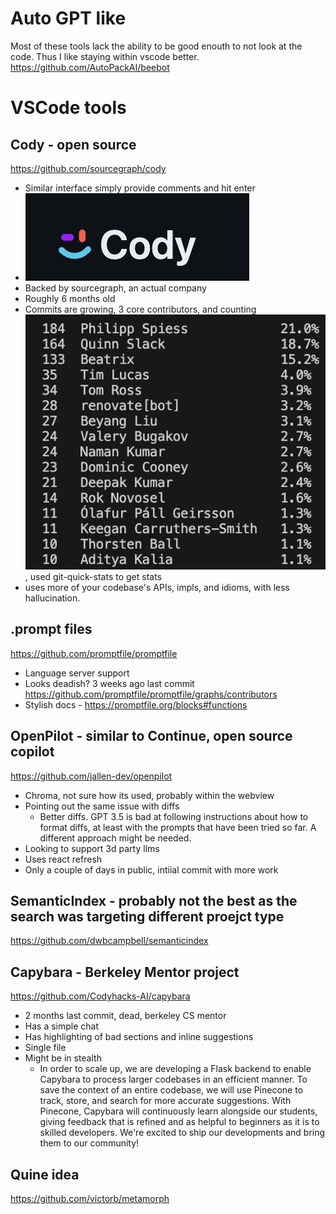 
# Auto GPT like

Most of these tools lack the ability to be good enouth to not look at the code. Thus I like staying within vscode better.
<https://github.com/AutoPackAI/beebot>

# VSCode tools

## Cody - open source

<https://github.com/sourcegraph/cody>

- Similar interface simply provide comments and hit enter
- ![Good logo](cody-logo.png)
- Backed by sourcegraph, an actual company
- Roughly 6 months old
- Commits are growing, 3 core contributors, and counting ![cody contributors](cody-contributor-stats.png), used git-quick-stats to get stats
- uses more of your codebase's APIs, impls, and idioms, with less hallucination.

## .prompt files

<https://github.com/promptfile/promptfile>

- Language server support
- Looks deadish? 3 weeks ago last commit <https://github.com/promptfile/promptfile/graphs/contributors>
- Stylish docs - <https://promptfile.org/blocks#functions>

## OpenPilot - similar to Continue, open source copilot

<https://github.com/jallen-dev/openpilot>

- Chroma, not sure how its used, probably within the webview
- Pointing out the same issue with diffs
  - Better diffs. GPT 3.5 is bad at following instructions about how to format diffs, at least with the prompts that have been tried so far. A different approach might be needed.
- Looking to support 3d party llms
- Uses react refresh
- Only a couple of days in public, intiial commit with more work

## SemanticIndex - probably not the best as the search was targeting different proejct type

<https://github.com/dwbcampbell/semanticindex>

## Capybara - Berkeley Mentor project

<https://github.com/Codyhacks-AI/capybara>

- 2 months last commit, dead, berkeley CS mentor
- Has a simple chat
- Has highlighting of bad sections and inline suggestions
- Single file
- Might be in stealth
  - In order to scale up, we are developing a Flask backend to enable Capybara to process larger codebases in an efficient manner. To save the context of an entire codebase, we will use Pinecone to track, store, and search for more accurate suggestions. With Pinecone, Capybara will continuously learn alongside our students, giving feedback that is refined and as helpful to beginners as it is to skilled developers. We're excited to ship our developments and bring them to our community!

## Quine idea

<https://github.com/victorb/metamorph>
